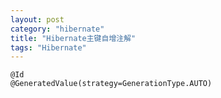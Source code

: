 ```yaml
---
layout: post
category: "hibernate"
title: "Hibernate主键自增注解"
tags: "Hibernate"
---
```


    @Id
    @GeneratedValue(strategy=GenerationType.AUTO)
